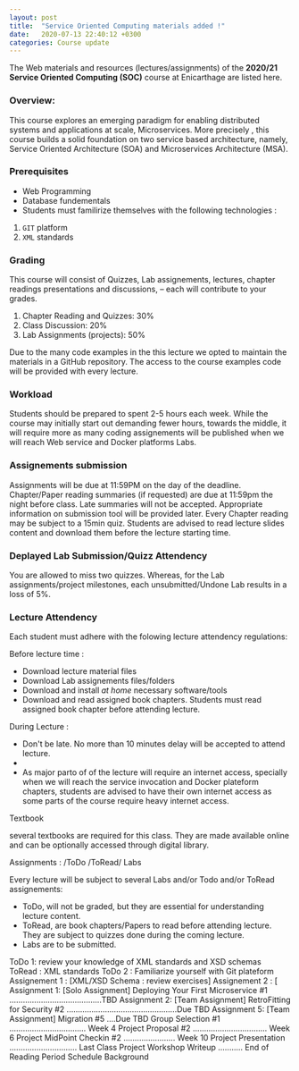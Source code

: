 ```yaml
---
layout: post
title:  "Service Oriented Computing materials added !"
date:   2020-07-13 22:40:12 +0300
categories: Course update
---
```


The Web materials and resources (lectures/assignments) of the **2020/21 Service Oriented Computing (SOC)** course at Enicarthage are listed here.

### Overview: 

This course explores an emerging paradigm for enabling distributed systems and applications at scale, Microservices. More precisely , this course builds a solid foundation on two service based architecture, namely, Service Oriented Architecture (SOA) and Microservices Architecture (MSA). 

### Prerequisites
* Web Programming
* Database fundementals 
* Students must familirize themselves with the following technologies :
1.  `GIT` platform
1. `XML` standards


### Grading 

This course will consist of Quizzes, Lab assignements, lectures, chapter readings presentations and discussions,  – each will contribute to your grades.

1. Chapter Reading and Quizzes: 30% 
1. Class Discussion: 20%
1. Lab Assignments (projects): 50%


Due to the many code examples in the this lecture we opted to maintain the materials in a GitHub repository. The access to the course examples code will be provided with every lecture.

### Workload 
Students should be prepared to spent 2-5 hours each week. While the course may initially start out demanding fewer hours, towards the middle, it will require more as many coding assignements will be published when we will reach Web service and Docker platforms Labs.

### Assignements submission

Assignments will be due at 11:59PM on the day of the deadline. Chapter/Paper reading summaries (if requested) are due at 11:59pm the night before class. Late summaries will not be accepted. Appropriate information on submission tool will be provided later. Every Chapter reading may be subject to a 15min quiz. Students are advised to read lecture slides content and download them before the lecture starting time.


### Deplayed Lab Submission/Quizz Attendency 

You are allowed to miss two quizzes. Whereas, for the Lab assignments/project milestones, each unsubmitted/Undone Lab results in a loss of 5%.

### Lecture Attendency

Each student must adhere with the folowing lecture attendency regulations:

Before lecture time :
* Download lecture material files
* Download Lab assignements files/folders
* Download and install _at home_ necessary software/tools
* Download and read assigned book chapters. Students must read assigned book chapter before attending lecture.

During Lecture :

* Don't be late. No more than 10 minutes delay will be accepted to attend lecture.
* 
* As major parto of of the lecture will require an internet access, specially when we will reach the service invocation and Docker plateform chapters, students are advised to have their own internet access as some parts of the course require heavy internet access.

Textbook

several textbooks are required for this class. They are made available online and can be optionally accessed through digital library.

Assignments : /ToDo /ToRead/ Labs

Every lecture will be subject to several Labs and/or Todo and/or ToRead  assignements: 

* ToDo, will not be graded, but they are essential for understanding lecture content.
* ToRead, are book chapters/Papers to read before attending lecture. They are subject to quizzes done during the coming lecture.
* Labs are to be submitted.


ToDo 1: review  your knowledge of XML standards and XSD schemas 
ToRead : XML standards
ToDo 2 : Familiarize yourself with Git plateform
Assignement 1 : [XML/XSD Schema : review exercises]
Assignement 2 : [
Assignment 1: [Solo Assignment] Deploying Your First Microservice #1 .........................................TBD Assignment 2: [Team Assignment] RetroFitting for Security #2 .................................................Due TBD Assignment 5: [Team Assignment] Migration #5 ....Due TBD
Group Selection #1 .................................. Week 4 Project Proposal #2 ................................. Week 6 Project MidPoint Checkin #2 ....................... Week 10 Project Presentation .............................. Last Class Project Workshop Writeup ........... End of Reading Period
Schedule Background


<!--You’ll find this post in your `_posts` directory. Go ahead and edit it and re-build the site to see your changes. You can rebuild the site in many different ways, but the most common way is to run `jekyll serve`, which launches a web server and auto-regenerates your site when a file is updated.

Jekyll requires blog post files to be named according to the following format:

`YEAR-MONTH-DAY-title.MARKUP`

Where `YEAR` is a four-digit number, `MONTH` and `DAY` are both two-digit numbers, and `MARKUP` is the file extension representing the format used in the file. After that, include the necessary front matter. Take a look at the source for this post to get an idea about how it works.

Jekyll also offers powerful support for code snippets:

{% highlight ruby %}
def print_hi(name)
  puts "Hi, #{name}"
end
print_hi('Tom')
#=> prints 'Hi, Tom' to STDOUT.
{% endhighlight %}

Check out the [Jekyll docs][jekyll-docs] for more info on how to get the most out of Jekyll. File all bugs/feature requests at [Jekyll’s GitHub repo][jekyll-gh]. If you have questions, you can ask them on [Jekyll Talk][jekyll-talk].

[jekyll-docs]: https://jekyllrb.com/docs/home
[jekyll-gh]:   https://github.com/jekyll/jekyll
[jekyll-talk]: https://talk.jekyllrb.com/-->
